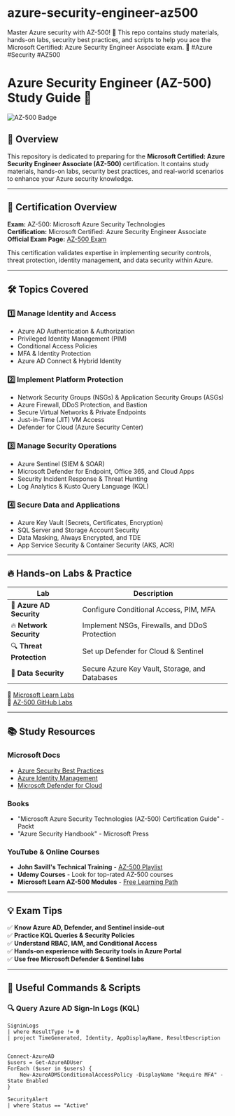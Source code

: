 # azure-security-engineer-az500
Master Azure security with AZ-500! 🚀 This repo contains study materials, hands-on labs, security best practices, and scripts to help you ace the Microsoft Certified: Azure Security Engineer Associate exam. 🔐 #Azure #Security #AZ500

# Azure Security Engineer (AZ-500) Study Guide 🚀

![AZ-500 Badge](https://upload.wikimedia.org/wikipedia/commons/thumb/e/e8/Microsoft_Azure_Logo.svg/512px-Microsoft_Azure_Logo.svg.png)

## 📌 Overview

This repository is dedicated to preparing for the **Microsoft Certified: Azure Security Engineer Associate (AZ-500)** certification. It contains study materials, hands-on labs, security best practices, and real-world scenarios to enhance your Azure security knowledge.

---

## 📖 Certification Overview

**Exam:** AZ-500: Microsoft Azure Security Technologies  
**Certification:** Microsoft Certified: Azure Security Engineer Associate  
**Official Exam Page:** [AZ-500 Exam](https://learn.microsoft.com/en-us/certifications/exams/az-500/)  

This certification validates expertise in implementing security controls, threat protection, identity management, and data security within Azure.

---

## 🛠️ Topics Covered

### 1️⃣ **Manage Identity and Access**
- Azure AD Authentication & Authorization
- Privileged Identity Management (PIM)
- Conditional Access Policies
- MFA & Identity Protection
- Azure AD Connect & Hybrid Identity

### 2️⃣ **Implement Platform Protection**
- Network Security Groups (NSGs) & Application Security Groups (ASGs)
- Azure Firewall, DDoS Protection, and Bastion
- Secure Virtual Networks & Private Endpoints
- Just-in-Time (JIT) VM Access
- Defender for Cloud (Azure Security Center)

### 3️⃣ **Manage Security Operations**
- Azure Sentinel (SIEM & SOAR)
- Microsoft Defender for Endpoint, Office 365, and Cloud Apps
- Security Incident Response & Threat Hunting
- Log Analytics & Kusto Query Language (KQL)

### 4️⃣ **Secure Data and Applications**
- Azure Key Vault (Secrets, Certificates, Encryption)
- SQL Server and Storage Account Security
- Data Masking, Always Encrypted, and TDE
- App Service Security & Container Security (AKS, ACR)

---

## 🔥 Hands-on Labs & Practice

| Lab | Description |
|-----|------------|
| 🚀 **Azure AD Security** | Configure Conditional Access, PIM, MFA |
| 🔥 **Network Security** | Implement NSGs, Firewalls, and DDoS Protection |
| 🔍 **Threat Protection** | Set up Defender for Cloud & Sentinel |
| 🔑 **Data Security** | Secure Azure Key Vault, Storage, and Databases |

🔗 [Microsoft Learn Labs](https://learn.microsoft.com/en-us/training/paths/secure-your-azure-resources/)  
🔗 [AZ-500 GitHub Labs](https://github.com/MicrosoftLearning/AZ-500-MicrosoftAzureSecurityTechnologies)

---

## 📚 Study Resources

### **Microsoft Docs**
- [Azure Security Best Practices](https://learn.microsoft.com/en-us/azure/security/fundamentals/)
- [Azure Identity Management](https://learn.microsoft.com/en-us/azure/active-directory/fundamentals/)
- [Microsoft Defender for Cloud](https://learn.microsoft.com/en-us/azure/defender-for-cloud/)

### **Books**
- "Microsoft Azure Security Technologies (AZ-500) Certification Guide" - Packt  
- "Azure Security Handbook" - Microsoft Press  

### **YouTube & Online Courses**
- **John Savill's Technical Training** - [AZ-500 Playlist](https://www.youtube.com/playlist?list=PLlVtbbG169nEklJd1wX7U5k2OkNcU8EJw)
- **Udemy Courses** - Look for top-rated AZ-500 courses  
- **Microsoft Learn AZ-500 Modules** - [Free Learning Path](https://learn.microsoft.com/en-us/training/certifications/exams/az-500/)

---

## 💡 Exam Tips

✅ **Know Azure AD, Defender, and Sentinel inside-out**  
✅ **Practice KQL Queries & Security Policies**  
✅ **Understand RBAC, IAM, and Conditional Access**  
✅ **Hands-on experience with Security tools in Azure Portal**  
✅ **Use free Microsoft Defender & Sentinel labs**  

---

## 📌 Useful Commands & Scripts

### 🔍 Query Azure AD Sign-In Logs (KQL)
```kql
SigninLogs
| where ResultType != 0
| project TimeGenerated, Identity, AppDisplayName, ResultDescription


Connect-AzureAD
$users = Get-AzureADUser
ForEach ($user in $users) {
    New-AzureADMSConditionalAccessPolicy -DisplayName "Require MFA" -State Enabled
}

SecurityAlert
| where Status == "Active"

